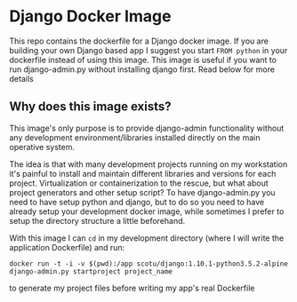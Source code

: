 # Django Docker Image

This repo contains the dockerfile for a Django docker image. If you are building your own Django based app I suggest you start `FROM python` in your dockerfile instead of using this image. This image is useful if you want to run django-admin.py without installing django first. Read below for more details

## Why does this image exists?

This image's only purpose is to provide django-admin functionality without any development environment/libraries installed directly on the main operative system.
 
The idea is that with many development projects running on my workstation it's painful to install and maintain different libraries and versions for each project. Virtualization or containerization to the rescue, but what about project generators and other setup script? To have django-admin.py you need to have setup python and django, but to do so you need to have already setup your development docker image, while sometimes I prefer to setup the directory structure a little beforehand.

With this image I can `cd` in my development directory (where I will write the application Dockerfile) and run: 

    docker run -t -i -v $(pwd):/app scotu/django:1.10.1-python3.5.2-alpine django-admin.py startproject project_name

to generate my project files before writing my app's real Dockerfile
